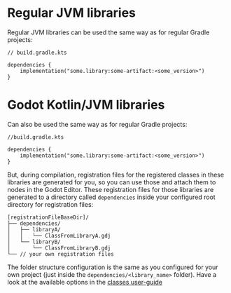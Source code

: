 # Regular JVM libraries

Regular JVM libraries can be used the same way as for regular Gradle projects:

```koltin
// build.gradle.kts

dependencies {
    implementation("some.library:some-artifact:<some_version>")
}
```

# Godot Kotlin/JVM libraries

Can also be used the same way as for regular Gradle projects:

```koltin
//build.gradle.kts

dependencies {
    implementation("some.library:some-artifact:<some_version>")
}
```

But, during compilation, registration files for the registered classes in these libraries are generated for you,
so you can use those and attach them to nodes in the Godot Editor.
These registration files for those libraries are generated to a directory called `dependencies` inside your
configured root directory for registration files:

```
[registrationFileBaseDir]/
├── dependencies/
│   ├── libraryA/
│   │   └── ClassFromLibraryA.gdj
│   └── libraryB/
│       └── ClassFromLibraryB.gdj
└── // your own registration files
```

The folder structure configuration is the same as you configured for your own project (just inside the `dependencies/<library_name>` folder).
Have a look at the available options in the [classes user-guide](classes.md#registration-files)